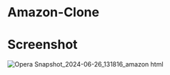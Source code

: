 # Amazon-Clone

# Screenshot

![Opera Snapshot_2024-06-26_131816_amazon html](https://github.com/AyushKumar070406/Webpages_Clones/assets/173711534/22c76a31-22c6-4825-9d91-606610855d5f)
